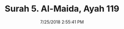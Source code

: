 ---
title       : "Surah 5. Al-Maida, Ayah 119"
date        : 7/25/2018 2:55:41 PM
draft       : false
type        : "quran"
layout      : "compare"
BookCode    : "CMP"
SurahNumber : "5"
AyahNumber  : "119"
TotalAyah   : "120"
---